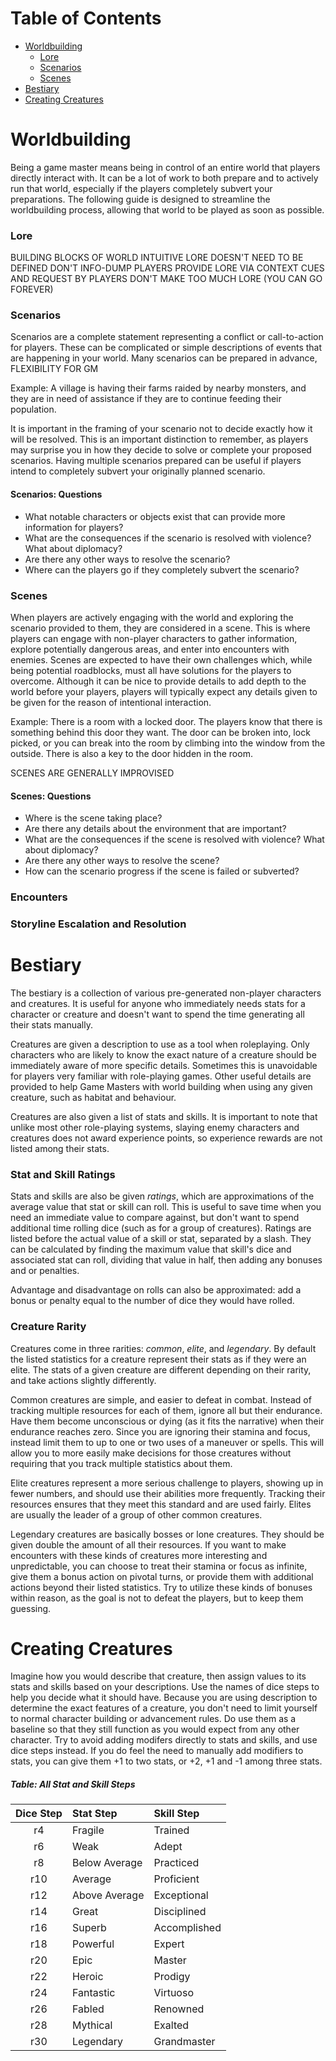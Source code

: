 # Table of Contents

* [Worldbuilding](#worldbuilding)
    * [Lore](#lore)
    * [Scenarios](#scenarios)
    * [Scenes](#scenes)
* [Bestiary](#bestiary)
* [Creating Creatures](#creating-creatures)

# Worldbuilding

Being a game master means being in control of an entire world that players directly interact with. It can be a lot of work to both prepare and to actively run that world, especially if the players completely subvert your preparations. The following guide is designed to streamline the worldbuilding process, allowing that world to be played as soon as possible.

### Lore

BUILDING BLOCKS OF WORLD
INTUITIVE LORE DOESN'T NEED TO BE DEFINED
DON'T INFO-DUMP PLAYERS
PROVIDE LORE VIA CONTEXT CUES AND REQUEST BY PLAYERS
DON'T MAKE TOO MUCH LORE (YOU CAN GO FOREVER)

### Scenarios

Scenarios are a complete statement representing a conflict or call-to-action for players. These can be complicated or simple descriptions of events that are happening in your world. Many scenarios can be prepared in advance, FLEXIBILITY FOR GM

Example: A village is having their farms raided by nearby monsters, and they are in need of assistance if they are to continue feeding their population.

It is important in the framing of your scenario not to decide exactly how it will be resolved. This is an important distinction to remember, as players may surprise you in how they decide to solve or complete your proposed scenarios. Having multiple scenarios prepared can be useful if players intend to completely subvert your originally planned scenario.

#### Scenarios: Questions

* What notable characters or objects exist that can provide more information for players?
* What are the consequences if the scenario is resolved with violence? What about diplomacy?
* Are there any other ways to resolve the scenario?
* Where can the players go if they completely subvert the scenario?

### Scenes

When players are actively engaging with the world and exploring the scenario provided to them, they are considered in a scene. This is where players can engage with non-player characters to gather information, explore potentially dangerous areas, and enter into encounters with enemies. Scenes are expected to have their own challenges which, while being potential roadblocks, must all have solutions for the players to overcome. Although it can be nice to provide details to add depth to the world before your players, players will typically expect any details given to be given for the reason of intentional interaction.

Example: There is a room with a locked door. The players know that there is something behind this door they want. The door can be broken into, lock picked, or you can break into the room by climbing into the window from the outside. There is also a key to the door hidden in the room.

SCENES ARE GENERALLY IMPROVISED

#### Scenes: Questions

* Where is the scene taking place?
* Are there any details about the environment that are important?
* What are the consequences if the scene is resolved with violence? What about diplomacy?
* Are there any other ways to resolve the scene?
* How can the scenario progress if the scene is failed or subverted?

### Encounters

### Storyline Escalation and Resolution

# Bestiary

The bestiary is a collection of various pre-generated non-player characters and creatures. It is useful for anyone who immediately needs stats for a character or creature and doesn't want to spend the time generating all their stats manually.

Creatures are given a description to use as a tool when roleplaying. Only characters who are likely to know the exact nature of a creature should be immediately aware of more specific details. Sometimes this is unavoidable for players very familiar with role-playing games. Other useful details are provided to help Game Masters with world building when using any given creature, such as habitat and behaviour.

Creatures are also given a list of stats and skills. It is important to note that unlike most other role-playing systems, slaying enemy characters and creatures does not award experience points, so experience rewards are not listed among their stats.

### Stat and Skill Ratings

Stats and skills are also be given *ratings*, which are approximations of the average value that stat or skill can roll. This is useful to save time when you need an immediate value to compare against, but don't want to spend additional time rolling dice (such as for a group of creatures). Ratings are listed before the actual value of a skill or stat, separated by a slash. They can be calculated by finding the maximum value that skill's dice and associated stat can roll, dividing that value in half, then adding any bonuses and or penalties.

Advantage and disadvantage on rolls can also be approximated: add a bonus or penalty equal to the number of dice they would have rolled.

### Creature Rarity

Creatures come in three rarities: *common*, *elite*, and *legendary*. By default the listed statistics for a creature represent their stats as if they were an elite. The stats of a given creature are different depending on their rarity, and take actions slightly differently.

Common creatures are simple, and easier to defeat in combat. Instead of tracking multiple resources for each of them, ignore all but their endurance. Have them become unconscious or dying (as it fits the narrative) when their endurance reaches zero. Since you are ignoring their stamina and focus, instead limit them to up to one or two uses of a maneuver or spells. This will allow you to more easily make decisions for those creatures without requiring that you track multiple statistics about them.

Elite creatures represent a more serious challenge to players, showing up in fewer numbers, and should use their abilities more frequently. Tracking their resources ensures that they meet this standard and are used fairly. Elites are usually the leader of a group of other common creatures.

Legendary creatures are basically bosses or lone creatures. They should be given double the amount of all their resources. If you want to make encounters with these kinds of creatures more interesting and unpredictable, you can choose to treat their stamina or focus as infinite, give them a bonus action on pivotal turns, or provide them with additional actions beyond their listed statistics. Try to utilize these kinds of bonuses within reason, as the goal is not to defeat the players, but to keep them guessing.

# Creating Creatures

Imagine how you would describe that creature, then assign values to its stats and skills based on your descriptions. Use the names of dice steps to help you decide what it should have. Because you are using description to determine the exact features of a creature, you don't need to limit yourself to normal character building or advancement rules. Do use them as a baseline so that they still function as you would expect from any other character. Try to avoid adding modifers directly to stats and skills, and use dice steps instead. If you do feel the need to manually add modifiers to stats, you can give them +1 to two stats, or +2, +1 and -1 among three stats.

##### Table: All Stat and Skill Steps
| Dice Step | Stat Step | Skill Step |
|:-:|:-|:-|
| r4 | Fragile | Trained |
| r6 | Weak | Adept |
| r8 | Below Average | Practiced |
| r10 | Average | Proficient |
| r12 | Above Average | Exceptional |
| r14 | Great | Disciplined |
| r16 | Superb | Accomplished |
| r18 | Powerful | Expert |
| r20 | Epic | Master |
| r22 | Heroic | Prodigy |
| r24 | Fantastic | Virtuoso |
| r26 | Fabled | Renowned |
| r28 | Mythical | Exalted |
| r30 | Legendary | Grandmaster |
